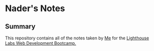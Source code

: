 # Nader's Notes

## Summary 

This repository contains all of the notes taken by [Me](https://github.com/NaderNasr) for the [Lighthouse Labs Web Development Bootcamp.](https://www.lighthouselabs.ca/)















